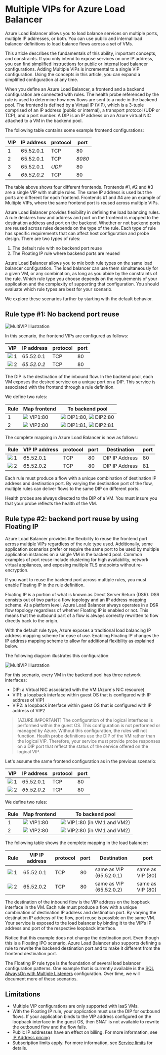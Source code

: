<properties
   pageTitle="Multiple VIPs for Azure Load Balancer | Microsoft Azure"
   description="Overview of Multiple VIPs on Azure Load Balancer"
   services="load-balancer"
   documentationCenter="na"
   authors="chkuhtz"
   manager="narayan"
   editor=""
/>
<tags
   ms.service="load-balancer"
   ms.devlang="na"
   ms.topic="article"
   ms.tgt_pltfrm="na"
   ms.workload="infrastructure-services"
   ms.date="08/11/2016"
   ms.author="chkuhtz"
/>

# Multiple VIPs for Azure Load Balancer

Azure Load Balancer allows you to load balance services on multiple ports, multiple IP addresses, or both. You can use public and internal load balancer definitions to load balance flows across a set of VMs.

This article describes the fundamentals of this ability, important concepts, and constraints. If you only intend to expose services on one IP address, you can find simplified instructions for [public](load-balancer-get-started-internet-portal.md) or [internal](load-balancer-get-started-ilb-arm-portal.md) load balancer configurations. Adding Multiple VIPs is incremental to a single VIP configuration. Using the concepts in this article, you can expand a simplified configuration at any time.

When you define an Azure Load Balancer, a frontend and a backend configuration are connected with rules. The health probe referenced by the rule is used to determine how new flows are sent to a node in the backend pool. The frontend is defined by a Virtual IP (VIP), which is a 3-tuple comprised of an IP address (public or internal), a transport protocol (UDP or TCP), and a port number. A DIP is an IP address on an Azure virtual NIC attached to a VM in the backend pool.

The following table contains some example frontend configurations:

| VIP | IP address | protocol | port |
|-----|------------|----------|------|
|1|65.52.0.1|TCP|80|
|2|65.52.0.1|TCP|_8080_|
|3|65.52.0.1|_UDP_|80|
|4|_65.52.0.2_|TCP|80|

The table above shows four different frontends. Frontends #1, #2 and #3 are a single VIP with multiple rules. The same IP address is used but the ports are different for each frontend. Frontends #1 and #4 are an example of Multiple VIPs, where the same frontend port is reused across multiple VIPs.

Azure Load Balancer provides flexibility in defining the load balancing rules. A rule declares how and address and port on the frontend is mapped to the destination address and port on the backend. Whether or not backend ports are reused across rules depends on the type of the rule. Each type of rule has specific requirements that can affect host configuration and probe design. There are two types of rules:

1. The default rule with no backend port reuse
2. The Floating IP rule where backend ports are reused

Azure Load Balancer allows you to mix both rule types on the same load balancer configuration. The load balancer can use them simultaneously for a given VM, or any combination, as long as you abide by the constraints of the rule. Which rule type you choose depends on the requirements of your application and the complexity of supporting that configuration. You should evaluate which rule types are best for your scenario.

We explore these scenarios further by starting with the default behavior.

## Rule type #1: No backend port reuse

![MultiVIP Illustration](./media/load-balancer-multivip-overview/load-balancer-multivip.png)

In this scenario, the frontend VIPs are configured as follows:

| VIP | IP address | protocol | port |
|-----|------------|----------|------|
|![](./media/load-balancer-multivip-overview/load-balancer-rule-green.png) 1|65.52.0.1|TCP|80|
|![](./media/load-balancer-multivip-overview/load-balancer-rule-purple.png) 2|*65.52.0.2*|TCP|80|

The DIP is the destination of the inbound flow. In the backend pool, each VM exposes the desired service on a unique port on a DIP. This service is associated with the frontend through a rule definition.

We define two rules:

| Rule | Map frontend | To backend pool |
|------|--------------|-----------------|
| 1 | ![](./media/load-balancer-multivip-overview/load-balancer-rule-green.png) VIP1:80 | ![](./media/load-balancer-multivip-overview/load-balancer-rule-green.png) DIP1:80, ![](./media/load-balancer-multivip-overview/load-balancer-rule-green.png) DIP2:80 |
| 2 | ![](./media/load-balancer-multivip-overview/load-balancer-rule-purple.png) VIP2:80 | ![](./media/load-balancer-multivip-overview/load-balancer-rule-purple.png) DIP1:81, ![](./media/load-balancer-multivip-overview/load-balancer-rule-purple.png) DIP2:81 |

The complete mapping in Azure Load Balancer is now as follows:

| Rule | VIP IP address | protocol | port | Destination | port |
|------|----------------|----------|------|-----|------|
|![](./media/load-balancer-multivip-overview/load-balancer-rule-green.png) 1|65.52.0.1|TCP|80|DIP IP Address|80|
|![](./media/load-balancer-multivip-overview/load-balancer-rule-purple.png) 2|65.52.0.2|TCP|80|DIP IP Address|81|

Each rule must produce a flow with a unique combination of destination IP address and destination port. By varying the destination port of the flow, multiple rules can deliver flows to the same DIP on different ports.

Health probes are always directed to the DIP of a VM. You must insure you that your probe reflects the health of the VM.

## Rule type #2: backend port reuse by using Floating IP

Azure Load Balancer provides the flexibility to reuse the frontend port across multiple VIPs regardless of the rule type used. Additionally, some application scenarios prefer or require the same port to be used by multiple application instances on a single VM in the backend pool. Common examples of port reuse include clustering for high availability, network virtual appliances, and exposing multiple TLS endpoints without re-encryption.

If you want to reuse the backend port across multiple rules, you must enable Floating IP in the rule definition.

Floating IP is a portion of what is known as Direct Server Return (DSR). DSR consists out of two parts: a flow topology and an IP address mapping scheme. At a platform level, Azure Load Balancer always operates in a DSR flow topology regardless of whether Floating IP is enabled or not. This means that the outbound part of a flow is always correctly rewritten to flow directly back to the origin.

With the default rule type, Azure exposes a traditional load balancing IP address mapping scheme for ease of use. Enabling Floating IP changes the IP address mapping scheme to allow for additional flexibility as explained below.

The following diagram illustrates this configuration:

![MultiVIP Illustration](./media/load-balancer-multivip-overview/load-balancer-multivip-dsr.png)

For this scenario, every VM in the backend pool has three network interfaces:

* DIP: a Virtual NIC associated with the VM (Azure's NIC resource)
* VIP1: a loopback interface within guest OS that is configured with IP address of VIP1
* VIP2: a loopback interface within guest OS that is configured with IP address of VIP2

>[AZURE.IMPORTANT] The configuration of the logical interfaces is performed within the guest OS. This configuration is not performed or managed by Azure. Without this configuration, the rules will not function. Health probe definitions use the DIP of the VM rather than the logical VIP. Therefore, your service must provide probe responses on a DIP port that reflect the status of the service offered on the logical VIP.

Let's assume the same frontend configuration as in the previous scenario:

| VIP | IP address | protocol | port |
|-----|------------|----------|------|
|![](./media/load-balancer-multivip-overview/load-balancer-rule-green.png) 1|65.52.0.1|TCP|80|
|![](./media/load-balancer-multivip-overview/load-balancer-rule-purple.png) 2|*65.52.0.2*|TCP|80|

We define two rules:

| Rule | Map frontend | To backend pool |
|------|--------------|-----------------|
| 1 | ![](./media/load-balancer-multivip-overview/load-balancer-rule-green.png) VIP1:80 | ![](./media/load-balancer-multivip-overview/load-balancer-rule-green.png) VIP1:80 (in VM1 and VM2) |
| 2 | ![](./media/load-balancer-multivip-overview/load-balancer-rule-purple.png) VIP2:80 | ![](./media/load-balancer-multivip-overview/load-balancer-rule-purple.png) VIP2:80 (in VM1 and VM2) |

The following table shows the complete mapping in the load balancer:

| Rule | VIP IP address | protocol | port | Destination | port |
|------|----------------|----------|------|-------------|------|
|![](./media/load-balancer-multivip-overview/load-balancer-rule-green.png) 1|65.52.0.1|TCP|80|same as VIP (65.52.0.1)|same as VIP (80)|
|![](./media/load-balancer-multivip-overview/load-balancer-rule-purple.png) 2|65.52.0.2|TCP|80|same as VIP (65.52.0.2)|same as VIP (80)|

The destination of the inbound flow is the VIP address on the loopback interface in the VM. Each rule must produce a flow with a unique combination of destination IP address and destination port. By varying the destination IP address of the flow, port reuse is possible on the same VM. Your service is exposed to the load balancer by binding it to the VIP’s IP address and port of the respective loopback interface.

Notice that this example does not change the destination port. Even though this is a Floating IPO scenario, Azure Load Balancer also supports defining a rule to rewrite the backend destination port and to make it different from the frontend destination port.

The Floating IP rule type is the foundation of several load balancer configuration patterns. One example that is currently available is the [SQL AlwaysOn with Multiple Listeners](../virtual-machines/virtual-machines-windows-portal-sql-ps-alwayson-int-listener.md) configuration. Over time, we will document more of these scenarios.

## Limitations

* Multiple VIP configurations are only supported with IaaS VMs.
* With the Floating IP rule, your application must use the DIP for outbound flows. If your application binds to the VIP address configured on the loopback interface in the guest OS, then SNAT is not available to rewrite the outbound flow and the flow fails.
* Public IP addresses have an effect on billing. For more information, see [IP Address pricing](https://azure.microsoft.com/pricing/details/ip-addresses/)
* Subscription limits apply. For more information, see [Service limits](../azure-subscription-service-limits.md#networking-limits) for details.
